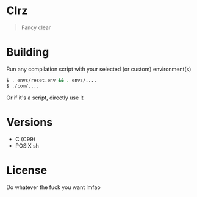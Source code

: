 # Clrz

> Fancy clear

# Building

Run any compilation script with your selected
(or custom) environment(s)

```bash
$ . envs/reset.env && . envs/....
$ ./com/....
```

Or if it's a script, directly use it

# Versions

- C (C99)
- POSIX sh

# License

Do whatever the fuck you want lmfao
